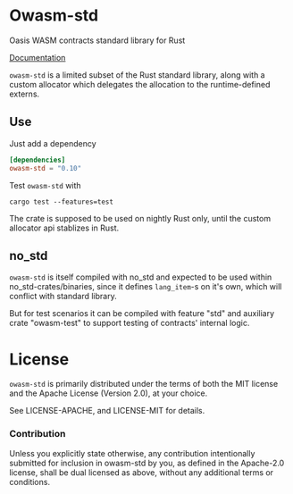 # Owasm-std

Oasis WASM contracts standard library for Rust

[Documentation](https://paritytech.github.io/pwasm-std/pwasm_std/)

`owasm-std` is a limited subset of the Rust standard library, along with a custom allocator which delegates the allocation to the runtime-defined externs.

## Use

Just add a dependency
```toml
[dependencies]
owasm-std = "0.10"
```

Test `owasm-std` with

```
cargo test --features=test
```

The crate is supposed to be used on nightly Rust only, until the custom allocator api stablizes in Rust.

## no_std

`owasm-std` is itself compiled with no_std and expected to be used within no_std-crates/binaries, since it defines `lang_item`-s on it's own, which will conflict with standard library.

But for test scenarios it can be compiled with feature "std" and auxiliary crate "owasm-test" to support testing of contracts' internal logic.

# License

`owasm-std` is primarily distributed under the terms of both the MIT
license and the Apache License (Version 2.0), at your choice.

See LICENSE-APACHE, and LICENSE-MIT for details.

### Contribution

Unless you explicitly state otherwise, any contribution intentionally submitted
for inclusion in owasm-std by you, as defined in the Apache-2.0 license, shall be
dual licensed as above, without any additional terms or conditions.
